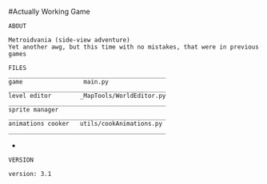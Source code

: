 #Actually Working Game

    ABOUT

    Metroidvania (side-view adventure)
    Yet another awg, but this time with no mistakes, that were in previous games
    
    FILES
    ____________________________________________
    game                 main.py
    ____________________________________________
    level editor        _MapTools/WorldEditor.py
    ____________________________________________
    sprite manager
    ____________________________________________
    animations cooker   utils/cookAnimations.py
    ____________________________________________
    
-
    
    VERSION
    
    version: 3.1
